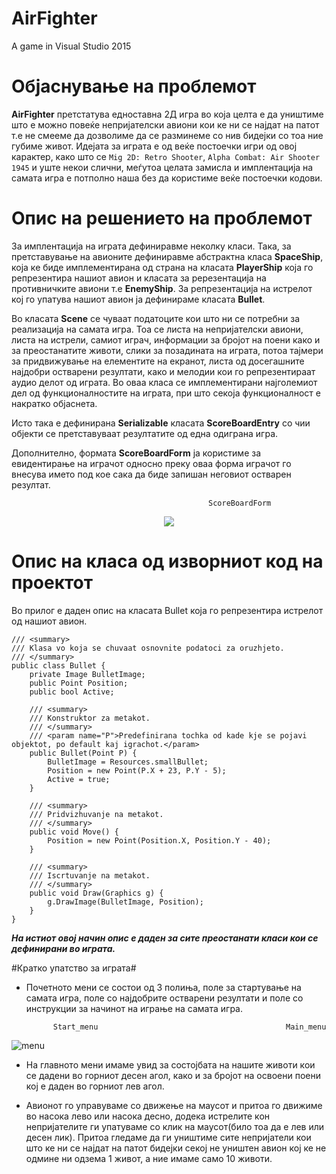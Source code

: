 # AirFighter
A game in Visual Studio 2015

# Објаснување на проблемот #

**AirFighter** претстатува едноставна 2Д игра во која целта е да уништиме што е можно повеќе непријателски авиони кои ке ни се најдат на патот т.е не смееме да дозволиме да се разминеме со нив бидејки со тоа ние губиме живот. 
Идејата за играта е од веќе постоечки игри од овој карактер, како што се ``` Mig 2D: Retro Shooter ```, ``` Alpha Combat: Air Shooter 1945 ``` и уште некои слични, меѓутоа целата замисла и имплентација на самата игра е потполно наша без да користиме веќе постоечки кодови.

# Опис на решението на проблемот #

За имплентација на играта дефиниравме неколку класи. Така, за претставување на авионите дефиниравме абстрактна класа **SpaceShip**, која ке биде имплементирана од страна на класата **PlayerShip** која го репрезентира нашиот авион и класата за ререзентација на противничките авиони т.е **EnemyShip**. За репрезентација на истрелот кој го упатува нашиот авион ја дефинираме класата **Bullet**. 

Во класата **Scene** се чуваат податоците кои што ни се потребни за реализација на самата игра. Тоа се листа на непријателски авиони, листа на истрели, самиот играч, информации за бројот на поени како и за преостанатите животи,
слики за позадината на играта, потоа тајмери за придвижување на елементите на екранот, листа од досегашните најдобри остварени резултати, како и мелодии кои го репрезентираат аудио делот од играта. Во оваа класа се имплементирани најголемиот дел од функционалностите на играта, при што секоја функционалност е накратко објаснета.

Исто така е дефинирана **Serializable** класата **ScoreBoardEntry** со чии објекти се претставуваат резултатите од една одиграна игра.

Дополнително, формата **ScoreBoardForm** ја користиме за евидентирање на играчот односно преку оваа форма играчот го внесува името под кое сака да биде запишан неговиот остварен резултат.

                                                ScoreBoardForm
<p align="center"><img src="https://scontent-vie.xx.fbcdn.net/hphotos-xta1/v/t34.0-12/11262265_913401548701514_548318271_n.jpg?oh=4a64e205492d5e2b45c1374bc4d76f0f&oe=55514B68">
</p>

# Опис на класа од изворниот код на проектот #

Во прилог е даден опис на класата Bullet која го репрезентира истрелот од нашиот авион.

    /// <summary>
    /// Klasa vo koja se chuvaat osnovnite podatoci za oruzhjeto.
    /// </summary>
    public class Bullet {
        private Image BulletImage;
        public Point Position;
        public bool Active;

        /// <summary>
        /// Konstruktor za metakot.
        /// </summary>
        /// <param name="P">Predefinirana tochka od kade kje se pojavi objektot, po default kaj igrachot.</param>
        public Bullet(Point P) {
            BulletImage = Resources.smallBullet;
            Position = new Point(P.X + 23, P.Y - 5);
            Active = true;
        }

        /// <summary>
        /// Pridvizhuvanje na metakot.
        /// </summary>
        public void Move() {
            Position = new Point(Position.X, Position.Y - 40);
        }

        /// <summary>
        /// Iscrtuvanje na metakot.
        /// </summary>
        public void Draw(Graphics g) {
            g.DrawImage(BulletImage, Position);
        }
    }

***На истиот овој начин опис е даден за сите преостанати класи кои се дефинирани во играта.***

#Кратко упатство за играта#
- Почетното мени се состои од 3 полиња, поле за стартување на самата игра, поле со најдобрите остварени резултати и поле со инструкции за начинот на играње на самата игра.

            Start_menu                                          Main_menu
![menu](https://scontent-fra.xx.fbcdn.net/hphotos-xpt1/v/t34.0-12/11251611_913367795371556_1742368023_n.jpg?oh=6075df1962c08fa0df144b07e4596006&oe=55528208)


- На главното мени имаме увид за состојбата на нашите животи кои се дадени во горниот десен агол, како и за бројот на освоени поени кој е даден во горниот лев агол.

- Авионот го управуваме со движење на маусот и притоа го движиме во насока лево или насока десно, додека истрелите кон непријателите ги упатуваме со клик на маусот(било тоа да е лев или десен лик). Притоа гледаме да ги уништиме сите непријатели кои што ке ни се најдат на патот бидејки секој не уништен авион кој ке не одмине ни одзема 1 живот, а ние имаме само 10 животи.


